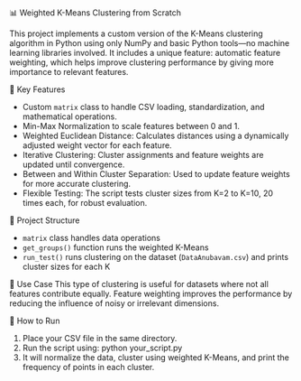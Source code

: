 
📊 Weighted K-Means Clustering from Scratch

This project implements a custom version of the K-Means clustering algorithm in Python using only NumPy and basic Python tools—no machine learning libraries involved. It includes a unique feature: automatic feature weighting, which helps improve clustering performance by giving more importance to relevant features.

🔧 Key Features
- Custom `matrix` class to handle CSV loading, standardization, and mathematical operations.
- Min-Max Normalization to scale features between 0 and 1.
- Weighted Euclidean Distance: Calculates distances using a dynamically adjusted weight vector for each feature.
- Iterative Clustering: Cluster assignments and feature weights are updated until convergence.
- Between and Within Cluster Separation: Used to update feature weights for more accurate clustering.
- Flexible Testing: The script tests cluster sizes from K=2 to K=10, 20 times each, for robust evaluation.

📁 Project Structure
- `matrix` class handles data operations
- `get_groups()` function runs the weighted K-Means
- `run_test()` runs clustering on the dataset (`DataAnubavam.csv`) and prints cluster sizes for each K

🧪 Use Case
This type of clustering is useful for datasets where not all features contribute equally. Feature weighting improves the performance by reducing the influence of noisy or irrelevant dimensions.

📌 How to Run
1. Place your CSV file in the same directory.
2. Run the script using:
   python your_script.py
3. It will normalize the data, cluster using weighted K-Means, and print the frequency of points in each cluster.
